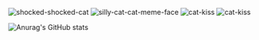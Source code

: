 
![shocked-shocked-cat](https://github.com/LGErdmann/LGErdmann/assets/63938851/12736a36-7693-4eae-b8b6-61a2cf197b88)
![silly-cat-cat-meme-face](https://github.com/LGErdmann/LGErdmann/assets/63938851/4e555047-1c81-45cb-afc7-125857cdf97d)
![cat-kiss](https://github.com/LGErdmann/LGErdmann/assets/63938851/5bd3aa97-4c84-4685-931c-18a481891e58)
![cat-kiss](https://github.com/LGErdmann/LGErdmann/assets/63938851/5fb178d3-fb7e-4f1a-a083-0a595f7c34e3)


![Anurag's GitHub stats](https://github-readme-stats.vercel.app/api?username=LGErdmann&show_icons=true&theme=radical&card_width=1000px )
<!--
**LGErdmann/LGErdmann** is a ✨ _special_ ✨ repository because its `README.md` (this file) appears on your GitHub profile.

Here are some ideas to get you started:

- 🔭 I’m currently working on ...
- 🌱 I’m currently learning ...
- 👯 I’m looking to collaborate on ...
- 🤔 I’m looking for help with ...
- 💬 Ask me about ...
- 📫 How to reach me: ...
- 😄 Pronouns: ...
- ⚡ Fun fact: ...
-->
